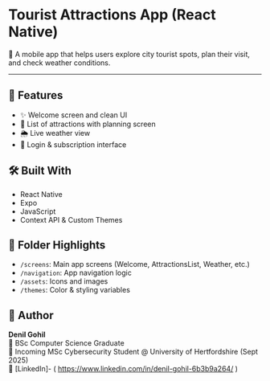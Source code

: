 # Tourist Attractions App (React Native)

📱 A mobile app that helps users explore city tourist spots, plan their visit, and check weather conditions.

---

## 🧠 Features
- ✨ Welcome screen and clean UI
- 📍 List of attractions with planning screen
- 🌦 Live weather view
- 🔐 Login & subscription interface

## 🛠 Built With
- React Native
- Expo
- JavaScript
- Context API & Custom Themes

## 📂 Folder Highlights
- `/screens`: Main app screens (Welcome, AttractionsList, Weather, etc.)
- `/navigation`: App navigation logic
- `/assets`: Icons and images
- `/themes`: Color & styling variables

## 👤 Author
**Denil Gohil**  
📍 BSc Computer Science Graduate  
🎯 Incoming MSc Cybersecurity Student @ University of Hertfordshire (Sept 2025)  
🔗 [LinkedIn]- ( https://www.linkedin.com/in/denil-gohil-6b3b9a264/ )

